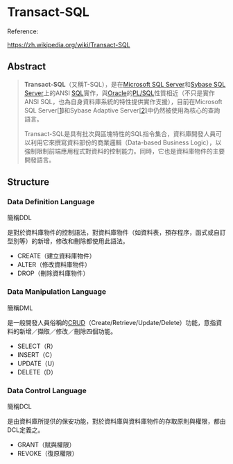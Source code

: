 # Transact-SQL

Reference:

https://zh.wikipedia.org/wiki/Transact-SQL

## Abstract

> **Transact-SQL**（又稱T-SQL），是在[Microsoft SQL Server](https://zh.wikipedia.org/wiki/Microsoft_SQL_Server)和[Sybase SQL Server](https://zh.wikipedia.org/wiki/Adaptive_Server_Enterprise)上的ANSI [SQL](https://zh.wikipedia.org/wiki/SQL)實作，與[Oracle](https://zh.wikipedia.org/wiki/Oracle)的[PL/SQL](https://zh.wikipedia.org/wiki/PL/SQL)性質相近（不只是實作ANSI SQL，也為自身資料庫系統的特性提供實作支援），目前在Microsoft SQL Server[[1\]](https://zh.wikipedia.org/wiki/Transact-SQL#cite_note-1)和Sybase Adaptive Server[[2\]](https://zh.wikipedia.org/wiki/Transact-SQL#cite_note-2)中仍然被使用為核心的查詢語言。
>
> Transact-SQL是具有批次與區塊特性的SQL指令集合，資料庫開發人員可以利用它來撰寫資料部份的商業邏輯（Data-based Business Logic），以強制限制前端應用程式對資料的控制能力。同時，它也是資料庫物件的主要開發語言。



## Structure



### Data Definition Language

簡稱DDL

是對於資料庫物件的控制語法，對資料庫物件（如資料表，預存程序，函式或自訂型別等）的新增，修改和刪除都使用此語法。

- CREATE（建立資料庫物件）
- ALTER（修改資料庫物件）
- DROP（刪除資料庫物件）



### Data Manipulation Language

簡稱DML

是一般開發人員俗稱的[CRUD](https://zh.wikipedia.org/wiki/CRUD)（Create/Retrieve/Update/Delete）功能，意指資料的新增／擷取／修改／刪除四個功能。

- SELECT（R）
- INSERT（C）
- UPDATE（U）
- DELETE（D）



### Data Control Language

簡稱DCL

是由資料庫所提供的保安功能，對於資料庫與資料庫物件的存取原則與權限，都由DCL定義之。

- GRANT（賦與權限）
- REVOKE（復原權限）